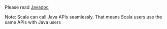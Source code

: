 Please read [Javadoc](../javadoc/core/)

Note: Scala can call Java APIs seamlessly. That means Scala users use the same APIs with Java users



